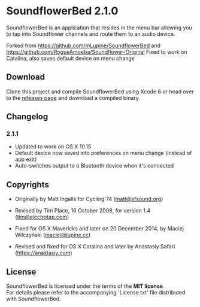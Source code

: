 # SoundflowerBed 2.1.0

SoundflowerBed is an application that resides in the menu bar allowing you to tap into Soundflower channels and route them to an audio device.

Forked from https://github.com/mLupine/SoundflowerBed and https://github.com/RogueAmoeba/Soundflower-Original
Fixed to work on Catalina, also saves default device on menu change 

## Download

Clone this project and compile SoundflowerBed using Xcode 6 or head over to the [releases page](https://github.com/anastasiuspernat/SoundflowerBed/releases/) and download a compiled binary.

## Changelog

### 2.1.1

* Updated to work on OS X 10.15
* Default device now saved into preferences on menu change (instead of app exit)
* Auto-switches output to a Bluetooth device when it's connected

## Copyrights

* Originally by Matt Ingalls for Cycling'74 (<matt@sfsound.org>)

* Revised by Tim Place, 16 October 2008, for version 1.4 (<tim@electrotap.com>)

* Fixed for OS X Mavericks and later on 20 December 2014, by Maciej Wilczyński (<maciej@lupine.cc>)

* Revised and fixed for OS X Catalina and later by Anastasiy Safari (https://anastasiy.com)


## License

SoundflowerBed is licensed under the terms of the **MIT license**.  
For details please refer to the accompanying 'License.txt' file distributed with SoundflowerBed.


